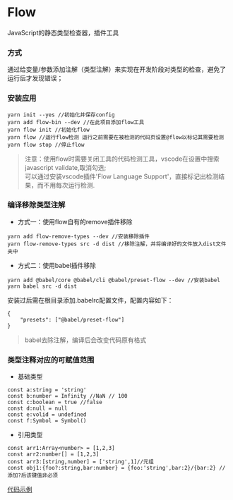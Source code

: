 # Flow
JavaScript的静态类型检查器，插件工具
### 方式
通过给变量/参数添加注解（类型注解）来实现在开发阶段对类型的检查，避免了运行后才发现错误；
### 安装应用
```
yarn init --yes //初始化并保存config
yarn add flow-bin --dev //在此项目添加flow工具
yarn flow init //初始化flow
yarn flow //运行flow检测 运行之前需要在被检测的代码页设置@flow以标记其需要检测 
yarn flow stop //停止flow
```
>注意：使用flow时需要关闭工具的代码检测工具，vscode在设置中搜索javascript validate,取消勾选;<br/>
>可以通过安装vscode插件'Flow Language Support'，直接标记出检测结果，而不用每次运行检测.
### 编译移除类型注解
- 方式一：使用flow自有的remove插件移除
```
yarn add flow-remove-types --dev //安装移除插件
yarn flow-remove-types src -d dist //移除注解，并将编译好的文件放入dist文件夹中
```
- 方式二：使用babel插件移除
```
yarn add @babel/core @babel/cli @babel/preset-flow --dev //安装babel 
yarn babel src -d dist
```
安装过后需在根目录添加.babelrc配置文件，配置内容如下：
```
{
    "presets": ["@babel/preset-flow"]
}
```
>babel去除注解，编译后会改变代码原有格式
### 类型注释对应的可赋值范围
- 基础类型
```
const a:string = 'string'
const b:number = Infinity //NaN // 100
const c:boolean = true //false
const d:null = null
const e:volid = undefined
const f:Symbol = Symbol()
```
- 引用类型
```
const arr1:Array<number> = [1,2,3]
const arr2:number[] = [1,2,3]
const arr3:[string,number] = ['string',1]//元组
const obj1:{foo?:string,bar:number} = {foo:'string',bar:2}/{bar:2} //添加?后该键值非必须
```
[代码示例](/TypeScript/flow/src/flow.js)

